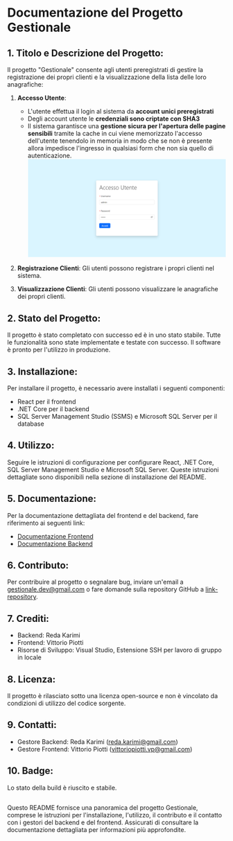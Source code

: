 # Documentazione del Progetto Gestionale

## 1. Titolo e Descrizione del Progetto:
Il progetto "Gestionale" consente agli utenti preregistrati di gestire la registrazione dei propri clienti e la visualizzazione della lista delle loro anagrafiche:
1. **Accesso Utente**:
   - L'utente effettua il login al sistema da **account unici preregistrati** 
   - Degli account utente le **credenziali sono criptate con SHA3**
   - Il sistema garantisce una **gestione sicura per l'apertura delle pagine sensibili** tramite la cache in cui viene memorizzato l'accesso dell'utente tenendolo in memoria in modo che se non è presente allora impedisce l'ingresso in qualsiasi form che non sia quello di autenticazione.
![Form di autenticazione dell'utente](autenticaUtente.png)

3. **Registrazione Clienti**: Gli utenti possono registrare i propri clienti nel sistema.
4. **Visualizzazione Clienti**: Gli utenti possono visualizzare le anagrafiche dei propri clienti.

## 2. Stato del Progetto:
Il progetto è stato completato con successo ed è in uno stato stabile. Tutte le funzionalità sono state implementate e testate con successo. Il software è pronto per l'utilizzo in produzione.

## 3. Installazione:
Per installare il progetto, è necessario avere installati i seguenti componenti:
- React per il frontend
- .NET Core per il backend
- SQL Server Management Studio (SSMS) e Microsoft SQL Server per il database

## 4. Utilizzo:
Seguire le istruzioni di configurazione per configurare React, .NET Core, SQL Server Management Studio e Microsoft SQL Server. Queste istruzioni dettagliate sono disponibili nella sezione di installazione del README.

## 5. Documentazione:
Per la documentazione dettagliata del frontend e del backend, fare riferimento ai seguenti link:
- [Documentazione Frontend](link-documentazione-frontend)
- [Documentazione Backend](link-documentazione-backend)

## 6. Contributo:
Per contribuire al progetto o segnalare bug, inviare un'email a gestionale.dev@gmail.com o fare domande sulla repository GitHub a [link-repository](link-repository).

## 7. Crediti:
- Backend: Reda Karimi
- Frontend: Vittorio Piotti
- Risorse di Sviluppo: Visual Studio, Estensione SSH per lavoro di gruppo in locale

## 8. Licenza:
Il progetto è rilasciato sotto una licenza open-source e non è vincolato da condizioni di utilizzo del codice sorgente.

## 9. Contatti:
- Gestore Backend: Reda Karimi (reda.karimi@gmail.com)
- Gestore Frontend: Vittorio Piotti (vittoriopiotti.vp@gmail.com)

## 10. Badge:
Lo stato della build è riuscito e stabile.

## 
Questo README fornisce una panoramica del progetto Gestionale, comprese le istruzioni per l'installazione, l'utilizzo, il contributo e il contatto con i gestori del backend e del frontend. Assicurati di consultare la documentazione dettagliata per informazioni più approfondite.

